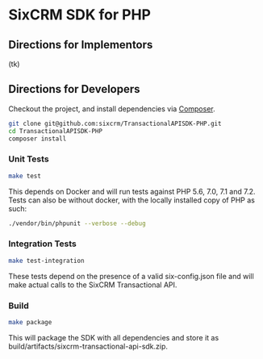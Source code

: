 # SixCRM SDK for PHP

## Directions for Implementors 
 (tk)
 
 
## Directions for Developers

Checkout the project, and install dependencies via [Composer](https://getcomposer.org/).
```bash
git clone git@github.com:sixcrm/TransactionalAPISDK-PHP.git
cd TransactionalAPISDK-PHP
composer install
```

### Unit Tests

```bash
make test
```

This depends on Docker and will run tests against PHP 5.6, 7.0, 7.1 and 7.2. Tests can also be without docker, with the locally installed copy of PHP as such:

```bash
./vendor/bin/phpunit --verbose --debug
```

### Integration Tests

```bash
make test-integration
```
These tests depend on the presence of a valid six-config.json file and will make actual calls to the SixCRM Transactional API. 


### Build
```bash
make package
```
This will package the SDK with all dependencies and store it as build/artifacts/sixcrm-transactional-api-sdk.zip.

